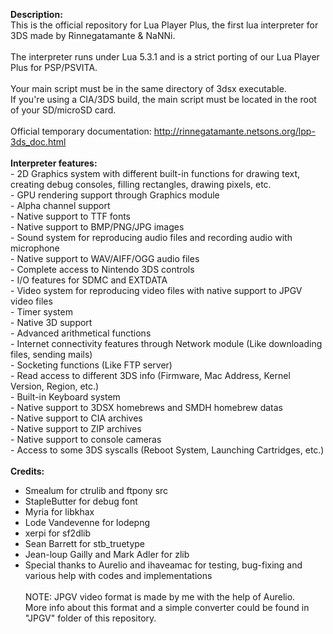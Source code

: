 <b>Description:</b><br>
This is the official repository for Lua Player Plus, the first lua interpreter for 3DS made by Rinnegatamante & NaNNi.
<br><br>
The interpreter runs under Lua 5.3.1 and is a strict porting of our Lua Player Plus for PSP/PSVITA.
<br><br>
Your main script must be in the same directory of 3dsx executable.<br>
If you're using a CIA/3DS build, the main script must be located in the root of your SD/microSD card.
<br><br>
Official temporary documentation: http://rinnegatamante.netsons.org/lpp-3ds_doc.html
<br><br>
<b>Interpreter features:</b>
<br>- 2D Graphics system with different built-in functions for drawing text, creating debug consoles, filling rectangles, drawing pixels, etc.
<br>- GPU rendering support through Graphics module
<br>- Alpha channel support
<br>- Native support to TTF fonts
<br>- Native support to BMP/PNG/JPG images
<br>- Sound system for reproducing audio files and recording audio with microphone
<br>- Native support to WAV/AIFF/OGG audio files
<br>- Complete access to Nintendo 3DS controls
<br>- I/O features for SDMC and EXTDATA
<br>- Video system for reproducing video files with native support to JPGV video files
<br>- Timer system
<br>- Native 3D support
<br>- Advanced arithmetical functions
<br>- Internet connectivity features through Network module (Like downloading files, sending mails)
<br>- Socketing functions (Like FTP server)
<br>- Read access to different 3DS info (Firmware, Mac Address, Kernel Version, Region, etc.)
<br>- Built-in Keyboard system
<br>- Native support to 3DSX homebrews and SMDH homebrew datas
<br>- Native support to CIA archives
<br>- Native support to ZIP archives
<br>- Native support to console cameras
<br>- Access to some 3DS syscalls (Reboot System, Launching Cartridges, etc.)
<br><br>
<b>Credits:</b><br>
- Smealum for ctrulib and ftpony src<br>
- StapleButter for debug font<br>
- Myria for libkhax<br>
- Lode Vandevenne for lodepng<br>
- xerpi for sf2dlib<br>
- Sean Barrett for stb_truetype<br>
- Jean-loup Gailly and Mark Adler for zlib<br>
- Special thanks to Aurelio and ihaveamac for testing, bug-fixing and various help with codes and implementations
<br><br>
NOTE: JPGV video format is made by me with the help of Aurelio.<br>
More info about this format and a simple converter could be found in "JPGV" folder of this repository.<br><br>
